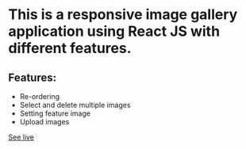 # This is a responsive image gallery application using React JS with different features.

## Features:

  - Re-ordering
  - Select and delete multiple images
  - Setting feature image
  - Upload images

[See live](https://image-gallery.mahim.dev/)
